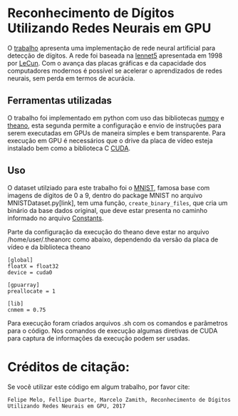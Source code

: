 # Reconhecimento de Dígitos Utilizando Redes Neurais em GPU

O [trabalho](https://github.com/felipe-melo/Lenet5/blob/master/TCC_Felipe_Melo.pdf) apresenta uma implementação de rede neural artificial para detecção de dígitos. A rede
foi baseada na [lennet5](http://yann.lecun.com/exdb/lenet/) apresentada em 1998 por [LeCun](http://yann.lecun.com/index.html). Com o avança das placas gráficas e da capacidade dos
computadores modernos é possível se acelerar o aprendizados de redes neurais, sem perda em termos de acurácia.

## Ferramentas utilizadas

O trabalho foi implementado em python com uso das bibliotecas [numpy](http://www.numpy.org/) e [theano](http://deeplearning.net/software/theano/), esta segunda permite a configuração
e envio de instruções para serem executadas em GPUs de maneira simples e bem transparente. Para execução em GPU é necessários que o drive da placa
de vídeo esteja instalado bem como a biblioteca C [CUDA](https://developer.nvidia.com/cuda-zone).

## Uso

O dataset utilziado para este trabalho foi o [MNIST](http://yann.lecun.com/exdb/mnist/), famosa base com imagens de dígitos de 0 a 9, dentro do package MNIST
no arquivo MNISTDataset.py[link], tem uma função, ```create_binary_files```, que cria um binário da base dados original, que deve estar
presenta no caminho informado no arquivo [Constants](https://github.com/felipe-melo/Lenet5/blob/master/util/Constants.py).

Parte da configuração da execução do theano deve estar no arquivo /home/user/.theanorc como abaixo, dependendo da versão da placa de vídeo e da biblioteca theano

```
[global]
floatX = float32
device = cuda0

[gpuarray]
preallocate = 1

[lib]
cnmem = 0.75
```

Para execução foram criados arquivos .sh com os comandos e parâmetros para o código. Nos comandos de execução algumas diretivas de CUDA para captura de informações da
execução podem ser usadas.

# Créditos de citação:
Se você utilizar este código em algum trabalho, por favor cite:

```Felipe Melo, Fellipe Duarte, Marcelo Zamith, Reconhecimento de Dígitos Utilizando Redes Neurais em GPU, 2017 ```
